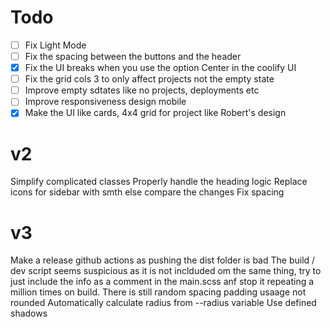 # Todo

- [ ] Fix Light Mode
- [ ] Fix the spacing between the buttons and the header
- [x] Fix the UI breaks when you use the option Center in the coolify UI
- [ ] Fix the grid cols 3 to only affect projects not the empty state
- [ ] Improve empty sdtates like no projects, deployments etc
- [ ] Improve responsiveness design mobile
- [x] Make the UI like cards, 4x4 grid for project like Robert's design

# v2

Simplify complicated classes
Properly handle the heading logic
Replace icons for sidebar with smth else
compare the changes
Fix spacing

# v3

Make a release github actions as pushing the dist folder is bad
The build / dev script seems suspicious as it is not inclduded om the same thing, try to just include the info as a comment in the main.scss anf stop it repeating a million times on build.
There is still random spacing padding usaage not rounded
Automatically calculate radius from --radius variable
Use defined shadows

